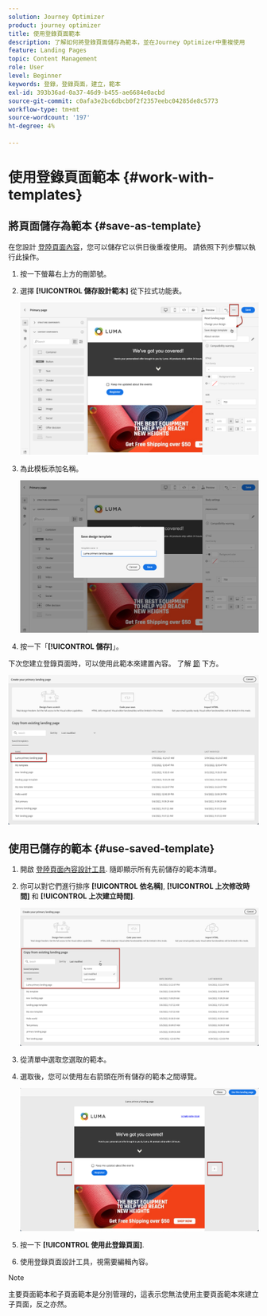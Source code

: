 ```yaml
---
solution: Journey Optimizer
product: journey optimizer
title: 使用登錄頁面範本
description: 了解如何將登錄頁面儲存為範本，並在Journey Optimizer中重複使用
feature: Landing Pages
topic: Content Management
role: User
level: Beginner
keywords: 登錄，登錄頁面，建立，範本
exl-id: 393b36ad-0a37-46d9-b455-ae6684e0acbd
source-git-commit: c0afa3e2bc6dbcb0f2f2357eebc04285de8c5773
workflow-type: tm+mt
source-wordcount: '197'
ht-degree: 4%

---
```


# 使用登錄頁面範本 {#work-with-templates}

## 將頁面儲存為範本 {#save-as-template}

在您設計 [登陸頁面內容](lp-content.md)，您可以儲存它以供日後重複使用。 請依照下列步驟以執行此操作。

1. 按一下螢幕右上方的刪節號。

1. 選擇 **[!UICONTROL 儲存設計範本]** 從下拉式功能表。

   ![](assets/lp_designer-save-template.png)

1. 為此模板添加名稱。

   ![](assets/lp_designer-template-name.png)

1. 按一下「**[!UICONTROL 儲存]**」。

下次您建立登錄頁面時，可以使用此範本來建置內容。 了解 [節](#use-saved-template) 下方。

![](assets/lp_designer-saved-template.png)

## 使用已儲存的範本 {#use-saved-template}

1. 開啟 [登陸頁面內容設計工具](design-lp.md). 隨即顯示所有先前儲存的範本清單。

1. 你可以對它們進行排序 **[!UICONTROL 依名稱]**, **[!UICONTROL 上次修改時間]** 和 **[!UICONTROL 上次建立時間]**.

   ![](assets/lp_designer-saved-templates.png)

1. 從清單中選取您選取的範本。

1. 選取後，您可以使用左右箭頭在所有儲存的範本之間導覽。

   ![](assets/lp_designer-saved-templates-navigate.png)

1. 按一下 **[!UICONTROL 使用此登錄頁面]**.

1. 使用登錄頁面設計工具，視需要編輯內容。

>[!NOTE]
>
>主要頁面範本和子頁面範本是分別管理的，這表示您無法使用主要頁面範本來建立子頁面，反之亦然。
